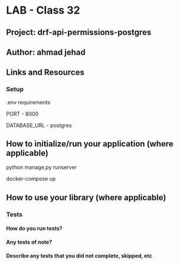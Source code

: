 # LAB - Class 32

## Project: drf-api-permissions-postgres

## Author: ahmad jehad

## Links and Resources

### Setup

.env requirements

PORT - 8000

DATABASE_URL - postgres

## How to initialize/run your application (where applicable)

python manage.py runserver

docker-compose up

## How to use your library (where applicable)

### Tests

#### How do you run tests?

#### Any tests of note?

#### Describe any tests that you did not complete, skipped, etc
